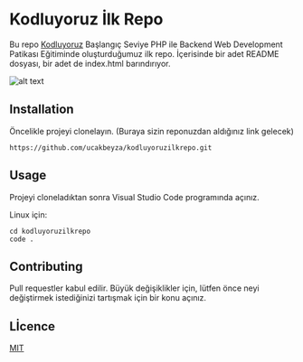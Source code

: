 # Kodluyoruz İlk Repo
Bu repo [Kodluyoruz](https://www.kodluyoruz.org/) Başlangıç Seviye PHP ile Backend Web Development Patikası Eğitiminde oluşturduğumuz ilk repo. İçerisinde bir adet README dosyası, bir adet de index.html barındırıyor.

![alt text](<Screenshot 2025-05-12 at 19.14.15.png>)

## Installation
Öncelikle projeyi clonelayın. (Buraya sizin reponuzdan aldığınız link gelecek)

    https://github.com/ucakbeyza/kodluyoruzilkrepo.git

## Usage
Projeyi cloneladıktan sonra Visual Studio Code programında açınız.

Linux için:

    cd kodluyoruzilkrepo
    code .
        
## Contributing
Pull requestler kabul edilir. Büyük değişiklikler için, lütfen önce neyi değiştirmek istediğinizi tartışmak için bir konu açınız.

## Lİcence
[MIT](https://choosealicense.com/licenses/mit/)
